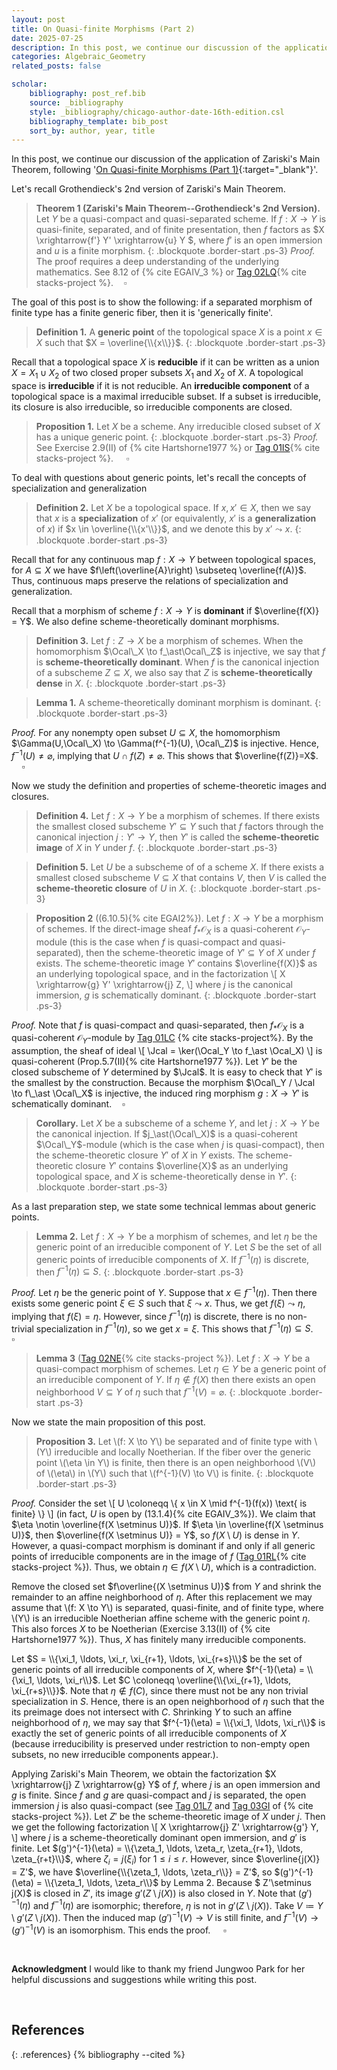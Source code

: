 ```yaml
---
layout: post
title: On Quasi-finite Morphisms (Part 2)
date: 2025-07-25
description: In this post, we continue our discussion of the application of Zariski's Main Theorem, following 'On Quasi-finite Morphisms (Part 2)'.
categories: Algebraic_Geometry
related_posts: false

scholar:
    bibliography: post_ref.bib
    source: _bibliography
    style: _bibliography/chicago-author-date-16th-edition.csl
    bibliography_template: bib_post
    sort_by: author, year, title
---
```


In this post, we continue our discussion of the application of Zariski's Main Theorem, following '[On Quasi-finite Morphisms (Part 1)](/blog/2025/AG-post-1/){:target="_blank"}'.

Let's recall Grothendieck's 2nd version of Zariski's Main Theorem.

>**Theorem 1 (Zariski's Main Theorem--Grothendieck's 2nd Version).**
>Let $Y$ be a quasi-compact and quasi-separated scheme.
>If $f : X \to Y$ is quasi-finite, separated, and of finite presentation, then $f$ factors as $X \xrightarrow{f'} Y' \xrightarrow{u} Y $, where $f'$ is an open immersion and $u$ is a finite morphism.
{: .blockquote .border-start .ps-3}
*Proof.* The proof requires a deep understanding of the underlying mathematics. See 8.12 of {% cite EGAIV_3 %} or [Tag 02LQ](https://stacks.math.columbia.edu/tag/02LQ){% cite stacks-project %}.$\quad\square$

The goal of this post is to show the following: if a separated morphism of finite type has a finite generic fiber, then it is 'generically finite'.

>**Definition 1.**
>A **generic point** of the topological space $X$ is a point $x \in X$ such that $X = \overline{\\{x\\}}$.
{: .blockquote .border-start .ps-3}


Recall that a topological space $X$ is **reducible** if it can be written as a union $X = X_1 \cup X_2$ of two closed proper subsets $X_1$ and $X_2$ of $X$. A topological space is **irreducible** if it is not reducible.
An **irreducible component** of a topological space is a maximal irreducible subset. If a subset is irreducible, its closure is also irreducible, so irreducible components are closed.

>**Proposition 1.**
>Let $X$ be a scheme. Any irreducible closed subset of $X$ has a unique generic point.
{: .blockquote .border-start .ps-3}
*Proof.* See Exercise 2.9(II) of {% cite Hartshorne1977 %} or [Tag 01IS](https://stacks.math.columbia.edu/tag/01IS){% cite stacks-project %}. $\quad\square$

To deal with questions about generic points, let's recall the concepts of specialization and generalization

>**Definition 2.**
>Let $X$ be a topological space. If $x,x' \in X$, then we say that $x$ is a **specialization** of $x'$ (or equivalently, $x'$ is a **generalization** of $x$) if $x \in \overline{\\{x'\\}}$, and we denote this by $x'\leadsto x$.
{: .blockquote .border-start .ps-3}

Recall that for any continuous map $f : X \to Y$ between topological spaces, for $A \subseteq X$ we have $f\left(\overline{A}\right) \subseteq \overline{f(A)}$.
Thus, continuous maps preserve the relations of specialization and generalization.

Recall that a morphism of scheme $f: X \to Y$ is **dominant** if $\overline{f(X)} = Y$.
We also define scheme-theoretically dominant morphisms.

>**Definition 3.**
>Let $f : Z \to X$ be a morphism of schemes.
>When the homomorphism $\Ocal\_X \to f_\ast\Ocal\_Z$ is injective, we say that $f$ is **scheme-theoretically dominant**.
>When $f$ is the canonical injection of a subscheme $Z \subseteq X$, we also say that $Z$ is **scheme-theoretically dense** in $X$.
{: .blockquote .border-start .ps-3}

>**Lemma 1.**
>A scheme-theoretically dominant morphism is dominant.
{: .blockquote .border-start .ps-3}

*Proof.* For any nonempty open subset $U \subseteq X$, the homomorphism $\Gamma(U,\Ocal\_X) \to \Gamma(f^{-1}(U), \Ocal\_Z)$ is injective.
Hence, $f^{-1}(U) \neq \varnothing$, implying that $U \cap f(Z) \neq \varnothing$.
This shows that $\overline{f(Z)}=X$. $\quad\square$

Now we study the definition and properties of scheme-theoretic images and closures.

>**Definition 4.**
>Let $f : X \to Y$ be a morphism of schemes. If there exists the smallest closed subscheme $Y' \subseteq Y$ such that $f$ factors through the canonical injection $j : Y' \to Y$, then $Y'$ is called the **scheme-theoretic image** of $X$ in $Y$ under $f$.
{: .blockquote .border-start .ps-3}

>**Definition 5.**
>Let $U$ be a subscheme of of a scheme $X$. 
>If there exists a smallest closed subscheme $V \subseteq X$ that contains $V$, then $V$ is called the **scheme-theoretic closure** of $U$ in $X$.
{: .blockquote .border-start .ps-3}


>**Proposition 2** ((6.10.5){% cite EGAI2%}).
>Let $f: X \to Y$ be a morphism of schemes.
>If the direct-image sheaf $f_\ast\mathcal{O}_X$ is a quasi-coherent $\mathcal{O}_Y$-module (this is the case when $f$ is quasi-compact and quasi-separated), then the scheme-theoretic image of $Y' \subseteq Y$ of $X$ under $f$ exists.
>The scheme-theoretic image $Y'$ contains $\overline{f(X)}$ as an underlying topological space, and in the factorization
\\[ X \xrightarrow{g} Y' \xrightarrow{j} Z, \\]
>where $j$ is the canonical immersion, $g$ is schematically dominant.
{: .blockquote .border-start .ps-3}

*Proof.* Note that $f$ is quasi-compact and quasi-separated, then  $f_\ast\mathcal{O}_X$ is a quasi-coherent $\mathcal{O}_Y$-module by [Tag 01LC](https://stacks.math.columbia.edu/tag/01LC) {% cite stacks-project%}.
By the assumption, the sheaf of ideal
\\[ \Jcal  = \ker(\Ocal_Y \to f\_\ast \Ocal_X) \\]
is quasi-coherent (Prop.5.7(II){% cite Hartshorne1977 %}). 
Let $Y'$ be the closed subscheme of $Y$ determined by $\Jcal$.
It is easy to check that $Y'$ is the smallest by the construction.
Because the morphism $\Ocal\_Y / \Jcal \to f\_\ast \Ocal\_X$ is injective, the induced ring morphism $g : X \to Y'$ is schematically dominant.$\quad\square$

>**Corollary.** Let $X$ be a subscheme of a scheme $Y$, and let $j: X \to Y$ be the canonical injection.
>If $j_\ast(\Ocal\_X)$ is a quasi-coherent $\Ocal\_Y$-module (which is the case when $j$ is quasi-compact), then the scheme-theoretic closure $Y'$ of $X$ in $Y$ exists.
The scheme-theoretic closure $Y'$ contains $\overline{X}$ as an underlying topological space, and $X$ is scheme-theoretically dense in $Y'$.
{: .blockquote .border-start .ps-3}

As a last preparation step, we state some technical lemmas about generic points.

>**Lemma 2.**
>Let $f:X \to Y$ be a morphism of schemes, and let $\eta$ be the generic point of an irreducible component of $Y$.
>Let $S$ be the set of all generic points of irreducible components of $X$.
>If $f^{-1}(\eta)$ is discrete, then $f^{-1}(\eta) \subseteq S$.
{: .blockquote .border-start .ps-3}

*Proof.* Let $\eta$ be the generic point of $Y$.
Suppose that $x \in f^{-1}(\eta)$. Then there exists some generic point $\xi \in S$ such that $\xi \leadsto x$.
Thus, we get $f(\xi) \leadsto \eta$, implying that $f(\xi) = \eta$.
However, since $f^{-1}(\eta)$ is discrete, there is no non-trivial specialization in $f^{-1}(\eta)$, so we get $x = \xi$. This shows that $f^{-1}(\eta) \subseteq S$. $\quad\square$


>**Lemma 3** ([Tag 02NE](https://stacks.math.columbia.edu/tag/02NE){% cite stacks-project %}).
>Let $f:X \to Y$ be a quasi-compact morphism of schemes. Let $\eta \in Y$ be a generic point of an irreducible component of $Y$. If $\eta \notin f(X)$ then there exists an open neighborhood $V \subseteq Y$ of $\eta$ such that $f^{−1}(V)=\varnothing$.
{: .blockquote .border-start .ps-3}

Now we state the main proposition of this post.

>**Proposition 3.** Let \\(f: X \to Y\\) be separated and of finite type with \\(Y\\) irreducible and locally Noetherian.
If the fiber over the generic point \\(\eta \in Y\\) is finite, then there is an open neighborhood \\(V\\) of \\(\eta\\) in \\(Y\\) such that \\(f^{-1}(V) \to V\\) is finite.
{: .blockquote .border-start .ps-3}

*Proof.* Consider the set
\\[ U \coloneqq \\{ x \in X \mid f^{-1}(f(x)) \text{ is finite} \\} \\]
(in fact, $U$ is open by (13.1.4){% cite EGAIV_3%}).
We claim that $\eta \notin \overline{f(X \setminus U)}$.
If $\eta \in \overline{f(X \setminus U)}$, then $\overline{f(X \setminus U)} = Y$, so $f(X \setminus U)$ is dense in $Y$.
However, a quasi-compact morphism is dominant if and only if all generic points of irreducible components are in the image of $f$ ([Tag 01RL](https://stacks.math.columbia.edu/tag/01RL){% cite stacks-project %}).
Thus, we obtain $\eta \in f(X \setminus U)$, which is a contradiction.

Remove the closed set $f\overline{(X \setminus U)}$ from $Y$ and shrink the remainder to an affine neighborhood of $\eta$. After this replacement we may assume that \\(f: X \to Y\\) is separated, quasi-finite, and of finite type, where \\(Y\\) is an irreducible Noetherian affine scheme with the generic point $\eta$. This also forces $X$ to be Noetherian (Exercise 3.13(II) of {% cite Hartshorne1977 %}). Thus, $X$ has finitely many irreducible components.

Let $S = \\{\xi_1, \ldots, \xi_r, \xi_{r+1}, \ldots, \xi_{r+s}\\}$ be the set of generic points of all irreducible components of $X$, where $f^{-1}(\eta) = \\{\xi_1, \ldots, \xi_r\\}$.
Let $C \coloneqq \overline{\\{\xi_{r+1}, \ldots, \xi_{r+s}\\}}$.
Note that $\eta \notin f(C)$, since there must not be any non trivial specialization in $S$.
Hence, there is an open neighborhood of $\eta$ such that the its preimage does not intersect with $C$. 
Shrinking $Y$ to such an affine neighborhood of $\eta$, we may say that $f^{-1}(\eta) = \\{\xi_1, \ldots, \xi_r\\}$ is exactly the set of generic points of all irreducible components of $X$ (because irreducibility is preserved under restriction to non-empty open subsets, no new irreducible components appear.).

Applying Zariski's Main Theorem, we obtain the factorization $X \xrightarrow{j} Z \xrightarrow{g} Y$ of $f$, where $j$ is an open immersion and $g$ is finite.
Since $f$ and $g$ are quasi-compact and $j$ is separated, the open immersion $j$ is also quasi-compact (see  [Tag 01L7](https://stacks.math.columbia.edu/tag/01L7) and [Tag 03GI](https://stacks.math.columbia.edu/tag/03GI) of {% cite stacks-project %}).
Let $Z'$ be the scheme-theoretic image of $X$ under $j$.
Then we get the following factorization
\\[ X \xrightarrow{j} Z' \xrightarrow{g'} Y, \\]
where $j$ is a scheme-theoretically dominant open immersion, and $g'$ is finite.
Let $(g')^{-1}(\eta) = \\{\zeta_1, \ldots, \zeta_r, \zeta_{r+1}, \ldots, \zeta_{r+t}\\}$, where $\zeta_i = j(\xi_i)$ for $1 \le i \le r$.
However, since $\overline{j(X)} = Z'$, we have $\overline{\\{\zeta_1, \ldots, \zeta_r\\}} = Z'$, so $(g')^{-1}(\eta) = \\{\zeta_1, \ldots, \zeta_r\\}$ by Lemma 2.
Because $ Z'\setminus j(X)$ is closed in $Z'$, its image $g'(Z\setminus j(X) )$ is also closed in $Y$.
Note that $(g')^{-1}(\eta)$ and $f^{-1}(\eta)$ are isomorphic; therefore, $\eta$ is not in $g'(Z\setminus j(X) )$.
Take $V \coloneqq Y \setminus g'(Z\setminus j(X) )$.
Then the induced map $(g')^{-1}(V) \to V$ is still finite, and $f^{-1}(V) \to (g')^{-1}(V)$ is an isomorphism.
This ends the proof. $\quad\square$


<br>

**Acknowledgment**
I would like to thank my friend Jungwoo Park for her helpful discussions and suggestions while writing this post.

<br>

## References
{: .references}
{% bibliography --cited %}



<script src="https://giscus.app/client.js"
        data-repo="ijhlee0511/ijhlee0511.github.io"
        data-repo-id="R_kgDOJqjmWQ"
        data-category="General"
        data-category-id="DIC_kwDOJqjmWc4CX-qZ"
        data-mapping="title"
        data-strict="1"
        data-reactions-enabled="1"
        data-emit-metadata="0"
        data-input-position="bottom"
        data-theme="preferred_color_scheme"
        data-lang="en"
        crossorigin="anonymous"
        async>
</script>